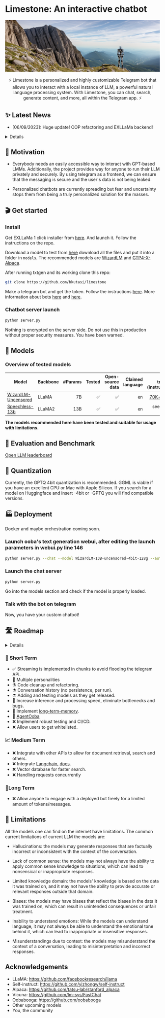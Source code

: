 # Limestone: An interactive chatbot

<center>

![banner](assets/banner.png)

⚡ Limestone is a personalized and highly customizable Telegram bot that allows you to interact with a local instance of LLM, a powerful natural language processing system. With Limestone, you can chat, search, generate content, and more, all within the Telegram app. ⚡

</center>

## ✨ Latest News

- [06/09/2023]: Huge update! OOP refactoring and EXLLaMa backend!

<details>

- [05/14/2023]: Personalities, some of them are crazy. Be careful and use it responsibly!
- [05/11/2023]: Streaming is added! New models, chatting history works.
- [04/28/2023]: Initial release with instruction functionality.

</details>

## 🤔 Motivation

- Everybody needs an easily accessible way to interact with GPT-based LMMs. Additionally, the project provides way for anyone to run their LLM privately and securely. By using telegram as a frontend, we can ensure that the messaging is secure and the user's data is not being leaked.

- Personalized chatbots are currently spreading but fear and uncertainty stops them from being a truly personalized solution for the masses.

## 🎬 Get started

### Install

Get EXLLaMa 1 click installer from [here](https://github.com/oobabooga/text-generation-webui#one-click-installers). And launch it. Follow the instructions on the repo.

Download a model to test from [here](https://huggingface.co/models?filter=llm) download all the files and put it into a folder in `models`. The recommended models are [WizardLM](https://huggingface.co/TheBloke/wizardLM-7B-GPTQ) and [GTP4-X-Alpaca](https://huggingface.co/anon8231489123/gpt4-x-alpaca-13b-native-4bit-128g).

After running txtgen and its working clone this repo:

```bash
git clone https://github.com/bkutasi/limestone
```

Make a telegram bot and get the token. Follow the instructions [here](https://telegram.me/BotFather). More information about bots [here](https://core.telegram.org/bots#6-botfather) and [here](https://core.telegram.org/bots/tutorial).

### Chatbot server launch

```bash
python server.py
```

Nothing is encrypted on the server side. Do not use this in production without proper security measures. You have been warned.

## 🐼 Models

### Overview of tested models

| Model                         | Backbone |  #Params | Tested               | Open-source data | Claimed language | Post-training (instruction) | VRAM required | Release date |
|-------------------------------|----------|---------:|------------------:|-----------------:|-----------------:|----------------------------:|-----------------------------:|-------------:|
|[WizardLM-Uncensored](https://huggingface.co/ehartford/WizardLM-7B-Uncensored)              | LLaMA | 7B |  ✅|✅| en |   [70K-uncen](https://huggingface.co/datasets/ehartford/WizardLM_alpaca_evol_instruct_70k_unfiltered/)|    8 Gb |     05/04/23 |
|[Speechless-13b](https://huggingface.co/TheBloke/Speechless-Llama2-Hermes-Orca-Platypus-WizardLM-13B-GPTQ)              | LLaMA2 | 13B | ✅|✅| en | see model link | 12 Gb |     09/01/23 |

<b>The models recommended here have been tested and suitable for usage with limitations.</b>

## 🧐 Evaluation and Benchmark

[Open LLM leaderboard](https://huggingface.co/spaces/HuggingFaceH4/open_llm_leaderboard)

## 👾 Quantization

Currently, the GPTQ 4bit quantization is recommended. GGML is viable if you have an excellent CPU or Mac with Apple Silicon. If you search for a model on Huggingface and insert -4bit or -GPTQ you will find compatible versions.

## 🏭 Deployment

Docker and maybe orchestration coming soon.

### Launch ooba's text generation webui, after editing the launch parameters in webui.py line 146

```bash
python server.py --chat --model WizardLM-13B-uncensored-4bit-128g --auto-devices --wbits 4 --groupsize 128 --model_type=llama --gpu-memory 9 --api
```

### Launch the chat server

```bash
python server.py
```

Go into the models section and check if the model is properly loaded.

### Talk with the bot on telegram

Now, you have your custom chatbot!

## 🛣️ Roadmap

<details>
✅ - done
⚗️ - implemented partially
🚧 - planning
❌ - not yet started
</details>

### 🎯 Short Term

- ✅ Streaming is implemented in chunks to avoid flooding the telegram API.
- 🚧 Multiple personalities
- ⚗️ Code cleanup and refactoring.
- ⚗️ Conversation history (no persistence, per run).
- ⚗️ Adding and testing models as they get released.
- 🚧 Increase inference and processing speed, eliminate bottlenecks and bugs.
- 🚧 Implement [long-term-memory](https://github.com/wawawario2/long_term_memory).
- 🚧 [AgentOoba](https://github.com/flurb18/AgentOoba)
- ❌ Implement robust testing and CI/CD.
- ❌ Allow users to get whitelisted.

### 📈 Medium Term

- ❌ Integrate with other APIs to allow for document retrieval, search and others.
- ❌ Integrate [Langchain](https://github.com/hwchase17/langchain#quick-install), [docs](https://python.langchain.com/en/latest/use_cases/question_answering.html).
- ❌ Vector database for faster search.
- ❌ Handling requests concurrently

### 🌟Long Term

- ❌ Allow anyone to engage with a deployed bot freely for a limited amount of tokens/messages.

## 🤖 Limitations

All the models one can find on the internet have limitations. The common current limitations of current LLM the models are:

- Hallucinations: the models may generate responses that are factually incorrect or inconsistent with the context of the conversation.

- Lack of common sense: the models may not always have the ability to apply common sense knowledge to situations, which
  can lead to nonsensical or inappropriate responses.

- Limited knowledge domain: the models' knowledge is based on the data it was trained on, and it may not have the
  ability to provide accurate or relevant responses outside that domain.

- Biases: the models may have biases that reflect the biases in the data it was trained on, which can result in
  unintended consequences or unfair treatment.

- Inability to understand emotions: While the models can understand language, it may not always be able to understand
  the emotional tone behind it, which can lead to inappropriate or insensitive responses.

- Misunderstandings due to context: the models may misunderstand the context of a conversation, leading to
  misinterpretation and incorrect responses.

## Acknowledgements

- LLaMA: <https://github.com/facebookresearch/llama>
- Self-instruct: <https://github.com/yizhongw/self-instruct>
- Alpaca: <https://github.com/tatsu-lab/stanford_alpaca>
- Vicuna: <https://github.com/lm-sys/FastChat>
- Oobabooga: <https://github.com/oobabooga>
- Other upcoming models
- You, the community
